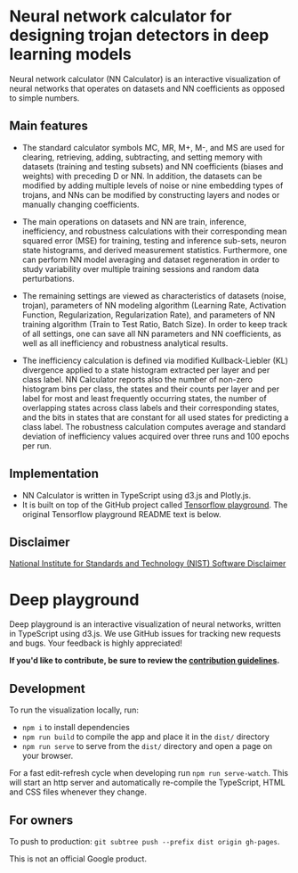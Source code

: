 # Neural network calculator for designing trojan detectors in deep learning models

Neural network calculator (NN Calculator) is an interactive visualization of neural networks that 
operates on datasets and NN coefficients as opposed to simple numbers. 

## Main features
- The standard calculator symbols MC, MR, M+, M-, and MS are used for clearing, retrieving, adding, subtracting, and 
setting memory with datasets (training and testing subsets) and NN coefficients (biases and weights)
with preceding D or NN. 
In addition, the datasets can be modified by adding multiple levels of noise 
or nine embedding types of trojans, and NNs can be modified by constructing layers and nodes or
manually changing coefficients.

- The main operations on datasets and NN are train, inference, inefficiency, and robustness calculations with their
corresponding mean squared error (MSE) for training, testing and inference sub-sets, neuron state
histograms, and derived measurement statistics. Furthermore, one can perform NN model averaging and dataset regeneration in order to study variability 
over multiple training sessions and random data perturbations. 
 
- The remaining settings are viewed as characteristics of datasets (noise, trojan), parameters of 
NN modeling algorithm (Learning Rate, Activation Function,
Regularization, Regularization Rate), and parameters of NN training algorithm (Train to Test Ratio,
Batch Size). In order to keep track of all settings, one can save all NN parameters
and NN coefficients, as well as all inefficiency and robustness analytical results.

- The inefficiency calculation is defined via modified Kullback-Liebler (KL) divergence applied to a state histogram
extracted per layer and per class label.
NN Calculator reports also the number of non-zero histogram bins per class,
the states and their counts per layer and per label for most and least frequently occurring states, the
number of overlapping states across class labels and their corresponding states, and the bits in states
that are constant for all used states for predicting a class label. The robustness calculation computes average and 
standard deviation of inefficiency values acquired over three runs and 100 epochs per run.

## Implementation

- NN Calculator is written in TypeScript using d3.js and Plotly.js. 
- It is built on top of the GitHub project called [Tensorflow playground](https://github.com/tensorflow/playground). 
The original Tensorflow playground README text is below.

## Disclaimer

[National Institute for Standards and Technology (NIST) Software Disclaimer](https://www.nist.gov/topics/data/public-access-nist-research/copyright-fair-use-and-licensing-statements-srd-data-and)



# Deep playground
Deep playground is an interactive visualization of neural networks, written in TypeScript using d3.js. We use GitHub issues for tracking new requests and bugs. Your feedback is highly appreciated!

**If you'd like to contribute, be sure to review the [contribution guidelines](CONTRIBUTING.md).**

## Development

To run the visualization locally, run:
- `npm i` to install dependencies
- `npm run build` to compile the app and place it in the `dist/` directory
- `npm run serve` to serve from the `dist/` directory and open a page on your browser.

For a fast edit-refresh cycle when developing run `npm run serve-watch`.
This will start an http server and automatically re-compile the TypeScript,
HTML and CSS files whenever they change.

## For owners
To push to production: `git subtree push --prefix dist origin gh-pages`.

This is not an official Google product.

